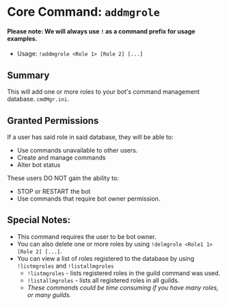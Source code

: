 # Core Command: `addmgrole`
#### Please note: We will always use `!` as a command prefix for usage examples.
* Usage: `!addmgrole <Role 1> [Role 2] [...]`
## Summary
This will add one or more roles to your bot's command management database. `cmdMgr.ini`.

## Granted Permissions
If a user has said role in said database, they will be able to:
* Use commands unavailable to other users.
* Create and manage commands
* Alter bot status

These users DO NOT gain the ability to:
* STOP or RESTART the bot
* Use commands that require bot owner permission.

## Special Notes:
* This command requires the user to be bot owner.
* You can also delete one or more roles by using `!delmgrole <Role1 1> [Role 2] [...]`.
* You can view a list of roles registered to the database by using `!listmgroles` and `!listallmgroles`
  * `!listmgroles` - lists registered roles in the guild command was used.
  * `!listallmgroles` - lists all registered roles in all guilds.
  * *These commands could be time consuming if you have many roles, or many guilds.*
